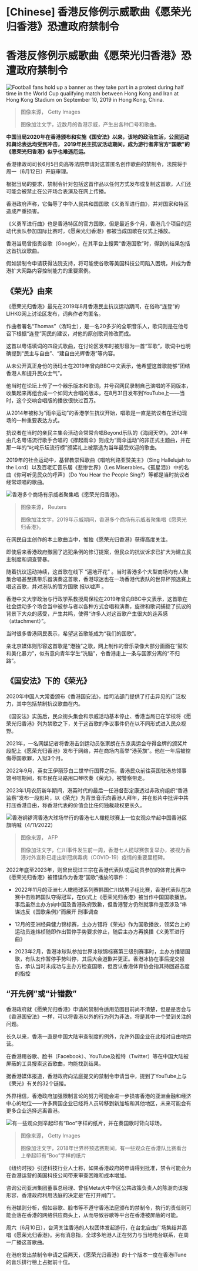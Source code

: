 # [Chinese] 香港反修例示威歌曲《愿荣光归香港》恐遭政府禁制令

#  香港反修例示威歌曲《愿荣光归香港》恐遭政府禁制令


![Football fans hold up a banner as they take part in a protest during half time in the World Cup qualifying match between Hong Kong and Iran at Hong Kong Stadium on September 10, 2019 in Hong Kong, China.](_108748070_tv056405392.jpg)

> 图像来源，  Getty Images
>
> 图像加注文字，近数月的香港示威，产生出各种口号和歌曲。

**中国当局2020年在香港颁布和实施《国安法》以来，该地的政治生活，公民运动和舆论表达均受到冲击， 2019年民主抗议活动期间，成为游行者非官方“国歌”的《愿荣光归香港》似乎也难逃厄运。**

香港律政司司长6月5日向高等法院申请对这首匿名创作歌曲的禁制令，法院将于周一（6月12日）开庭审理。

根据当局的要求，禁制令针对包括这首作品以任何方式发布或复制这首歌，人们还可能会被禁止在公开场合表演及在网上传播。

香港政府声称，它侮辱了中华人民共和国国歌《义勇军进行曲》，并对国家和特区造成严重损害。

《义勇军进行曲》也是香港特区的官方国歌，但是最近多个月，香港几个项目的运动代表队参加国际比赛时，《愿荣光归香港》都被当成国歌在仪式上播放。

香港当局曾指责谷歌（Google），在其平台上搜索“香港国歌”时，得到的结果包括这首抗议歌曲。

假如禁制令申请获得法院支持，将可能使谷歌等美国科技公司陷入困境，并成为香港扩大网路内容控制能力的重要案例。

##  《荣光》由来

《愿荣光归香港》最先在2019年8月香港民主抗议运动期间，在俗称“连登”的LIHKG网上讨论区发布，词典作者均匿名。

作曲者署名“Thomas”（汤玛士），是一名20多岁的全职音乐人，歌词则是在他号召下根据“连登”网民的建议，对他的原创歌词修改而成。

这首以粤语填词的四段式歌曲，在讨论区发布时被形容为一首“军歌”，歌词中也明确提到“民主与自由”、“建自由光辉香港”等内容。

从未公开真正身份的汤玛士在2019年曾向BBC中文表示，他希望这首歌能够“团结香港人和提升民众士气”。

他当时在论坛上传了一个器乐版本和歌词，并号召网民录制自己演唱的不同版本，收集起来再组合成一个如同大合唱的版本，在8月31日发布到YouTube上——当时，这个交响合唱版的播放很快过百万。

从2014年被称为“雨伞运动”的香港学生抗议开始，唱歌是一直是抗议者在活动现场的一种重要表达方式。

抗议者在当时的亲民主集会活动会常常合唱Beyond乐队的《海阔天空》。2014年由几名粤语流行歌手合唱的《撑起雨伞》则成为“雨伞运动”的非正式主题曲，并在那一年的“叱咤乐坛流行榜”颁奖礼上被票选为当年最受欢迎的歌曲。

2019年的社会运动中，基督教崇拜歌曲《唱哈利路亚赞美主》（Sing Hallelujah to the Lord）以及百老汇音乐居《悲惨世界》（Les Miserables，《孤星泪》）中的名曲《你可听见民众的呼声》（Do You Hear the People Sing?）等都是当时抗议者经常颂唱的歌曲。

![香港多个商场有示威者聚集唱《愿荣光归香港》。](_108761187_hi056438439.jpg)

> 图像来源，  Reuters
>
> 图像加注文字，2019年示威期间，香港多个商场有示威者聚集唱《愿荣光归香港》。

在网民自主创作的本土歌曲当中，惟独《愿荣光归香港》获得高度关注。

即使后来香港政府撤回了逃犯条例的修订提案，但民众的抗议诉求已扩大为建立民主制度和调查警暴。

随着抗议运动持续，这首歌在线下 “遍地开花”  。当时香港多个大型商场均有人聚集合唱甚至携带乐器演奏这首歌，香港球迷也在一场香港代表队的世界杯预选赛上唱这首歌，并对港队的官方国歌 报以嘘声  。

香港中文大学政治与行政学系教授周保松在2019年曾向BBC中文表示，这首歌在社会运动多个场合当中被参与者以各种方式合唱和演奏，旋律和歌词捕捉了抗议的背景下大众的感受，产生共鸣，使得“许多人对这首歌产生很大的连系感（attachment）”。

当时很多香港网民表示，希望这首歌能成为“我们的国歌”。

亲北京媒体则形容这首歌是“港独”之歌，网上制作的音乐录像大部分画面在“鼓吹和美化暴力”，似有意向青年学生“洗脑”，令香港走上一条与国家分离的“不归路”。

##  《国安法》下的《荣光》

2020年中国人大常委颁布《香港国安法》，给司法部门提供了打击异见的广泛权力，其中包括禁制抗议歌曲在内。

《国安法》实施后，民众街头集会和示威活动基本停止、香港当局已在学校将《愿荣光归香港》列为禁歌之下，关于这首歌的争议事件仍在以不同形式进入民众视野。

2021年，一名网媒记者将香港击剑运动员张家朗在东京奥运会夺得金牌的颁奖片段配上《愿荣光归香港》发布于网络，并在商场内高举“港英旗”。他在一年后被控侮辱国歌罪，入狱3个月。

2022年9月，英女王伊丽莎白二世举行国葬之际，香港民众前往英国驻港总领事馆弔唁期间，有市民在马路用口琴吹奏《荣光》，被警察带走。

2023年1月农历新年期间，港英时代的最后一任港督彭定康透过非政府组织“香港监察”发布一段影片，以《荣光》为背景音乐向香港人拜年，并在影片中批评中共打压香港自由，称香港代表的价值会比任何独裁政权更长久。

![香港铜锣湾香港大球场举行的香港七人橄榄球赛上一位女观众举起中国香港区旗呐喊（4/11/2022）](_127642673_3a08e9d9-500a-4be4-907e-a22191a046ec.jpg)

> 图像来源，  AFP
>
> 图像加注文字，仁川事件发生前一周，香港七人榄球赛恢复举办，被视为香港对外宣称已走出新冠病毒病（COVID-19）疫情的重要里程碑。

2022年底至2023年，则曾出现过三宗在香港代表队或运动员参加的体育比赛中《愿荣光归香港》被错误作为香港“国歌”播放的事件：

  * 2022年11月的亚洲七人橄榄球系列赛韩国仁川站男子组比赛，香港代表队在决赛中击败韩国队夺得冠军，在仪式上《愿荣光归香港》被当作中国国歌播放。事后虽然主办方向中国及香港政府致歉，但香港警方仍然就事件是否涉及“串谋违反《国歌条例》”而展开 刑事调查 

  * 12月的亚洲经典健力锦标赛，主办方错将《荣光》作为国歌播放，领奖台上的运动员连炜桢随即作出暂停手势要求停止，随后主办方再换播《义勇军进行曲》 

  * 2023年2月，香港冰球队参加世界冰球锦标赛第三级别赛事时，主办方播错国歌，有队友作暂停手势叫停，其后大会道歉并更正。香港冰协在事后提交报告，承认当时未成功与主办方检查国歌，但否认香港体育协会指其持回避态度的指控 

##  “开先例”或“计错数”

香港政府就《愿荣光归香港》申请的禁制令适用范围目前尚不清楚，但是是否会与《香港国安法》一样，可以将香港以外的行为列为非法，将是其中一个受到关注的问题。

长久以来，香港一直是中国大陆审查制度的例外，允许外国企业在此相对自由地运营。

在香港用谷歌、脸书（Facebook）、YouTube及推特（Twitter）等在中国大陆被屏蔽的工具搜索这首歌曲，均能找到结果。

据香港媒体报道，香港政府向法庭提交的禁制令申请当中，提到了YouTube上与《荣光》有关的32个链接。

外界相信，香港政府加强限制言论的努力可能会进一步损害香港的亚洲金融和经济中心的地位——许多跨国企业已经将人员转移到新加坡和其他地区，未来可能会有更多企业选择远离香港。

![有一些观众则举起印有“Boo”字样的纸片，并在奏国歌时背向球场。](_108744867_gettyimages-1167226168.jpg)

> 图像来源，  Getty Images
>
> 图像加注文字，2018年世界杯预选赛期间，有一些观众在香港队比赛看台上举起印有“Boo”字样的纸片

《纽约时报》引述科技行业人士称，如果香港政府的申请得到批准，禁令可能会为在香港运营的美国科技公司带来审查困难和成本增加。

咨询公司亚洲集团董事总经理、曾任Meta大中华区公共政策负责人的陈澍向该报形容，香港政府利用法庭的决定是“在打开闸门”。

有港媒则分析，假如谷歌、脸书等不遵守香港法庭颁布的禁制令，执行的责任则可能会落在香港的网络供应商头上，从而导致谷歌等平台在香港被屏蔽的可能。

周六（6月10日），台湾关注香港的人权团体发起游行，在台北自由广场集结并高唱《愿荣光归香港》。另有消息指，全球多地港人正在努力与当地电台联系，在周一广播这首歌曲。

在港府发出禁制令申请之后两天，《愿荣光归香港》的十个版本一度在香港iTune的音乐排行榜上占据前十位。



